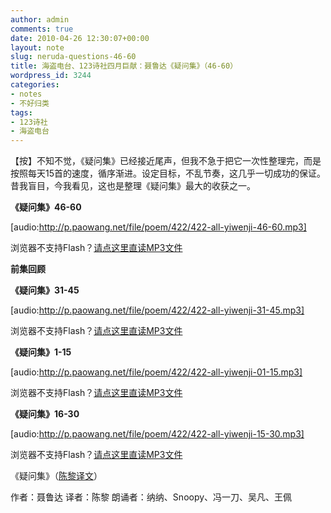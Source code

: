 ```yaml
---
author: admin
comments: true
date: 2010-04-26 12:30:07+00:00
layout: note
slug: neruda-questions-46-60
title: 海盗电台、123诗社四月巨献：聂鲁达《疑问集》（46-60）
wordpress_id: 3244
categories:
- notes
- 不好归类
tags:
- 123诗社
- 海盗电台
---
```


【按】不知不觉，《疑问集》已经接近尾声，但我不急于把它一次性整理完，而是按照每天15首的速度，循序渐进。设定目标，不乱节奏，这几乎一切成功的保证。昔我盲目，今我看见，这也是整理《疑问集》最大的收获之一。

**《疑问集》46-60**

[audio:http://p.paowang.net/file/poem/422/422-all-yiwenji-46-60.mp3]

浏览器不支持Flash？[请点这里直读MP3文件](http://p.paowang.net/file/poem/422/422-all-yiwenji-46-60.mp3)

**前集回顾**

**《疑问集》31-45**

[audio:http://p.paowang.net/file/poem/422/422-all-yiwenji-31-45.mp3]

浏览器不支持Flash？[请点这里直读MP3文件](http://p.paowang.net/file/poem/422/422-all-yiwenji-31-45.mp3)

**《疑问集》1-15**

[audio:http://p.paowang.net/file/poem/422/422-all-yiwenji-01-15.mp3]

浏览器不支持Flash？[请点这里直读MP3文件](http://p.paowang.net/file/poem/422/422-all-yiwenji-01-15.mp3)

**《疑问集》16-30**

[audio:http://p.paowang.net/file/poem/422/422-all-yiwenji-15-30.mp3]

浏览器不支持Flash？[请点这里直读MP3文件](http://p.paowang.net/file/poem/422/422-all-yiwenji-15-30.mp3)

《疑问集》（[陈黎译文](http://www.hgjh.hlc.edu.tw/~chenli/neruda%20Q.htm)）

作者：聂鲁达
译者：陈黎
朗诵者：纳纳、Snoopy、冯一刀、吴凡、王佩

